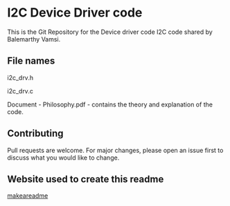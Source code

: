 # I2C Device Driver code

This is the Git Repository for the Device driver code I2C code shared by Balemarthy Vamsi.

## File names

i2c_drv.h

i2c_drv.c

Document - Philosophy.pdf - contains the theory and explanation of the code. 
## Contributing

Pull requests are welcome. For major changes, please open an issue first
to discuss what you would like to change.


## Website used to create this readme

[makeareadme](https://www.makeareadme.com/)